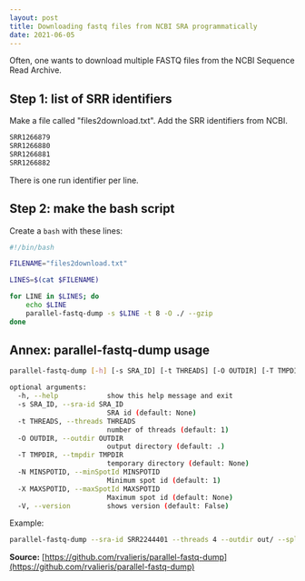 ```yaml
---
layout: post
title: Downloading fastq files from NCBI SRA programmatically
date: 2021-06-05
---
```


Often, one wants to download multiple FASTQ files from the NCBI Sequence Read Archive. 

## Step 1: list of SRR identifiers

Make a file called "files2download.txt". Add the SRR identifiers from NCBI. 

```bash
SRR1266879
SRR1266880
SRR1266881
SRR1266882
```

There is one run identifier per line. 

## Step 2: make the bash script

Create a `bash` with these lines:

```bash
#!/bin/bash

FILENAME="files2download.txt"

LINES=$(cat $FILENAME)

for LINE in $LINES; do
    echo $LINE
    parallel-fastq-dump -s $LINE -t 8 -O ./ --gzip 
done
```

## Annex: parallel-fastq-dump usage

```bash
parallel-fastq-dump [-h] [-s SRA_ID] [-t THREADS] [-O OUTDIR] [-T TMPDIR] [-N MINSPOTID] [-X MAXSPOTID] [-V]
```

```bash
optional arguments:
  -h, --help            show this help message and exit
  -s SRA_ID, --sra-id SRA_ID
                        SRA id (default: None)
  -t THREADS, --threads THREADS
                        number of threads (default: 1)
  -O OUTDIR, --outdir OUTDIR
                        output directory (default: .)
  -T TMPDIR, --tmpdir TMPDIR
                        temporary directory (default: None)
  -N MINSPOTID, --minSpotId MINSPOTID
                        Minimum spot id (default: 1)
  -X MAXSPOTID, --maxSpotId MAXSPOTID
                        Maximum spot id (default: None)
  -V, --version         shows version (default: False)
```

Example:  

```bash
parallel-fastq-dump --sra-id SRR2244401 --threads 4 --outdir out/ --split-files --gzip
```

**Source:** [https://github.com/rvalieris/parallel-fastq-dump](https://github.com/rvalieris/parallel-fastq-dump)